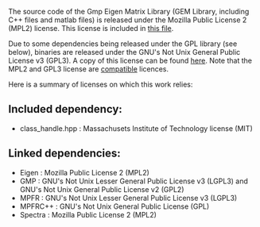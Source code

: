 The source code of the Gmp Eigen Matrix Library (GEM Library, including C++ files and matlab files) is released under the Mozilla Public License 2 (MPL2) license. This license is included in [this file](COPYING_MPL2.md).

Due to some dependencies being released under the GPL library (see below), binaries are released under the GNU's Not Unix General Public License v3 (GPL3). A copy of this license can be found [here](COPYING_GPL3.md). Note that the MPL2 and GPL3 license are [compatible](https://www.gnu.org/licenses/license-list.html) licences.

Here is a summary of licenses on which this work relies:

Included dependency:
--------------------
 - class_handle.hpp : Massachusets Institute of Technology license (MIT)

Linked dependencies:
--------------------
 - Eigen : Mozilla Public License 2 (MPL2)
 - GMP : GNU's Not Unix Lesser General Public License v3 (LGPL3) and GNU's Not Unix General Public License v2 (GPL2)
 - MPFR : GNU's Not Unix Lesser General Public License v3 (LGPL3)
 - MPFRC++ : GNU's Not Unix General Public License (GPL)
 - Spectra : Mozilla Public License 2 (MPL2)
